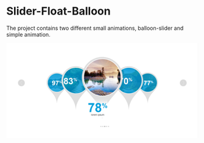 # Slider-Float-Balloon
The project contains two different small animations, balloon-slider and simple animation.

![alt text](https://github.com/ThapaMahesh/Slider-Float-Balloon/blob/master/images/slider.PNG)